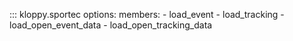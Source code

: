 ::: kloppy.sportec
options:
members:
\- load_event
\- load_tracking
\- load_open_event_data
\- load_open_tracking_data
